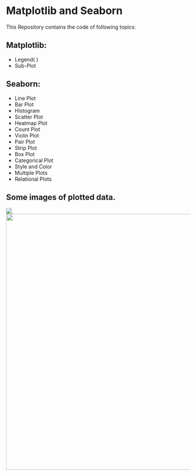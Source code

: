 
# Matplotlib and Seaborn

This Repository contains the code of following topics:








## Matplotlib:
 - Legend( )
 - Sub-Plot

## Seaborn:
- Line Plot
- Bar Plot
- Histogram
- Scatter Plot 
- Heatmap Plot 
- Count Plot 
- Violin Plot 
- Pair Plot 
- Strip Plot 
- Box Plot 
- Categorical Plot 
- Style and Color 
- Multiple Plots
- Relational Plots


## Some images of plotted data.
<img src = "https://github.com/razzaq-99/Matplotlib-and-Seaborn/blob/master/figure.png" >
<img src = "https://github.com/razzaq-99/Matplotlib-and-Seaborn/blob/master/iris_analysis.png" width="700">


